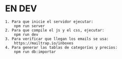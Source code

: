 # EN DEV
    1. Para que inicie el servidor ejecutar:
        npm run server
    2. Para que compile el js y el css, ejecutar:
        npm run dev
    3. Para verificar que llegan los emails se usa:
        https://mailtrap.io/inboxes
    4. Para generar las tablas de categorías y precios:
        npm run db:importar
